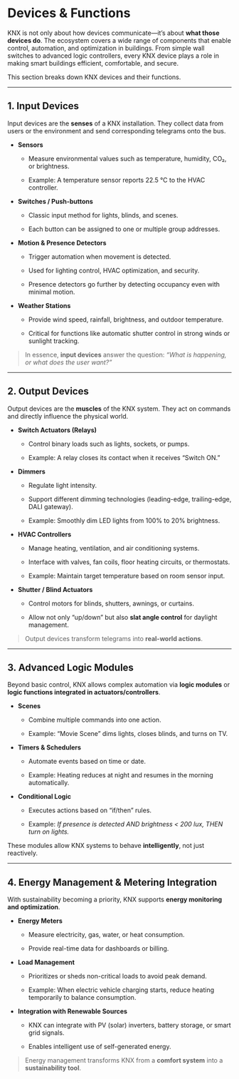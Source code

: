 # Devices & Functions

KNX is not only about how devices communicate—it’s about **what those devices do**. The ecosystem covers a wide range of components that enable control, automation, and optimization in buildings. From simple wall switches to advanced logic controllers, every KNX device plays a role in making smart buildings efficient, comfortable, and secure.

This section breaks down KNX devices and their functions.

---

## 1. Input Devices

Input devices are the **senses** of a KNX installation. They collect data from users or the environment and send corresponding telegrams onto the bus.

- **Sensors**
    
    - Measure environmental values such as temperature, humidity, CO₂, or brightness.
        
    - Example: A temperature sensor reports 22.5 °C to the HVAC controller.
        
- **Switches / Push-buttons**
    
    - Classic input method for lights, blinds, and scenes.
        
    - Each button can be assigned to one or multiple group addresses.
        
- **Motion & Presence Detectors**
    
    - Trigger automation when movement is detected.
        
    - Used for lighting control, HVAC optimization, and security.
        
    - Presence detectors go further by detecting occupancy even with minimal motion.
        
- **Weather Stations**
    
    - Provide wind speed, rainfall, brightness, and outdoor temperature.
        
    - Critical for functions like automatic shutter control in strong winds or sunlight tracking.
        

> In essence, **input devices** answer the question: _“What is happening, or what does the user want?”_

---

## 2. Output Devices

Output devices are the **muscles** of the KNX system. They act on commands and directly influence the physical world.

- **Switch Actuators (Relays)**
    
    - Control binary loads such as lights, sockets, or pumps.
        
    - Example: A relay closes its contact when it receives “Switch ON.”
        
- **Dimmers**
    
    - Regulate light intensity.
        
    - Support different dimming technologies (leading-edge, trailing-edge, DALI gateway).
        
    - Example: Smoothly dim LED lights from 100% to 20% brightness.
        
- **HVAC Controllers**
    
    - Manage heating, ventilation, and air conditioning systems.
        
    - Interface with valves, fan coils, floor heating circuits, or thermostats.
        
    - Example: Maintain target temperature based on room sensor input.
        
- **Shutter / Blind Actuators**
    
    - Control motors for blinds, shutters, awnings, or curtains.
        
    - Allow not only “up/down” but also **slat angle control** for daylight management.
        

> Output devices transform telegrams into **real-world actions**.

---

## 3. Advanced Logic Modules

Beyond basic control, KNX allows complex automation via **logic modules** or **logic functions integrated in actuators/controllers**.

- **Scenes**
    
    - Combine multiple commands into one action.
        
    - Example: “Movie Scene” dims lights, closes blinds, and turns on TV.
        
- **Timers & Schedulers**
    
    - Automate events based on time or date.
        
    - Example: Heating reduces at night and resumes in the morning automatically.
        
- **Conditional Logic**
    
    - Executes actions based on “if/then” rules.
        
    - Example: _If presence is detected AND brightness < 200 lux, THEN turn on lights._
        

These modules allow KNX systems to behave **intelligently**, not just reactively.

---

## 4. Energy Management & Metering Integration

With sustainability becoming a priority, KNX supports **energy monitoring and optimization**.

- **Energy Meters**
    
    - Measure electricity, gas, water, or heat consumption.
        
    - Provide real-time data for dashboards or billing.
        
- **Load Management**
    
    - Prioritizes or sheds non-critical loads to avoid peak demand.
        
    - Example: When electric vehicle charging starts, reduce heating temporarily to balance consumption.
        
- **Integration with Renewable Sources**
    
    - KNX can integrate with PV (solar) inverters, battery storage, or smart grid signals.
        
    - Enables intelligent use of self-generated energy.
        

> Energy management transforms KNX from a **comfort system** into a **sustainability tool**.